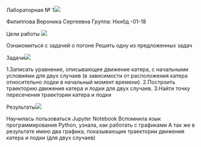 ﻿﻿Лабораторная № 1![](Aspose.Words.c5fe5220-e3a0-4a85-968a-b43ece16330f.001.png)

Филиппова Вероника Сергеевна Группа: Нкнбд -01-18

Цели работы ![](Aspose.Words.c5fe5220-e3a0-4a85-968a-b43ece16330f.001.png)

Ознакомиться с задачей о погоне
Решить одну из предложенных задач


Задачи![](Aspose.Words.c5fe5220-e3a0-4a85-968a-b43ece16330f.001.png)

1.Записать уравнение, описывающее движение катера, с начальными условиями для двух случаев (в зависимости от расположения катера относительно лодки в начальный момент времени). 
2.Построить траекторию движения катера и лодки для двух случаев.
3.Найти точку пересечения траектории катера и лодки


Результаты![](Aspose.Words.c5fe5220-e3a0-4a85-968a-b43ece16330f.001.png)

Научилась пользоваться Jupyter Notebook 
Вспомнила язык программирования Python, узнала, как работать с графиками
А так же в результате имею два графика, показывающие траектории движения катера и лодки (для двух случаев)


